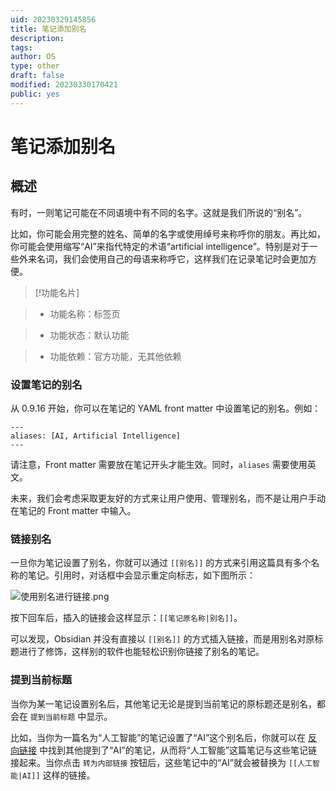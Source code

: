 ```yaml
---
uid: 20230329145856
title: 笔记添加别名
description: 
tags: 
author: OS
type: other
draft: false
modified: 20230330170421
public: yes
---
```


# 笔记添加别名

## 概述

有时，一则笔记可能在不同语境中有不同的名字。这就是我们所说的“别名”。

比如，你可能会用完整的姓名、简单的名字或使用绰号来称呼你的朋友。再比如，你可能会使用缩写“AI”来指代特定的术语“artificial intelligence”。特别是对于一些外来名词，我们会使用自己的母语来称呼它，这样我们在记录笔记时会更加方便。

>[!功能名片]

>- 功能名称：标签页

>- 功能状态：默认功能

>- 功能依赖：官方功能，无其他依赖

### 设置笔记的别名

从 0.9.16 开始，你可以在笔记的 YAML front matter 中设置笔记的别名。例如：

```
---
aliases: [AI, Artificial Intelligence]
---
```

请注意，Front matter 需要放在笔记开头才能生效。同时，`aliases` 需要使用英文。

未来，我们会考虑采取更友好的方式来让用户使用、管理别名，而不是让用户手动在笔记的 Front matter 中输入。

### 链接别名

一旦你为笔记设置了别名，你就可以通过 `[[别名]]` 的方式来引用这篇具有多个名称的笔记。引用时，对话框中会显示重定向标志，如下图所示：

![使用别名进行链接.png](https://s1.vika.cn/space/2023/03/15/a98d13c9bad74377a9c945d6d0247c14)

按下回车后，插入的链接会这样显示：`[[笔记原名称|别名]]`。

可以发现，Obsidian 并没有直接以 `[[别名]]` 的方式插入链接，而是用别名对原标题进行了修饰，这样别的软件也能轻松识别你链接了别名的笔记。

### 提到当前标题

当你为某一笔记设置别名后，其他笔记无论是提到当前笔记的原标题还是别名，都会在 `提到当前标题` 中显示。

比如，当你为一篇名为“人工智能”的笔记设置了“AI”这个别名后，你就可以在 [反向链接](https://publish.obsidian.md/help-zh/%E6%8F%92%E4%BB%B6/%E5%8F%8D%E5%90%91%E9%93%BE%E6%8E%A5) 中找到其他提到了“AI”的笔记，从而将“人工智能”这篇笔记与这些笔记链接起来。当你点击 `转为内部链接` 按钮后，这些笔记中的“AI”就会被替换为 `[[人工智能|AI]]` 这样的链接。